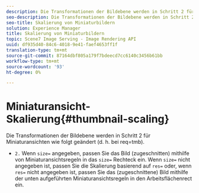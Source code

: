 ```yaml
---
description: Die Transformationen der Bildebene werden in Schritt 2 für Miniaturansichten wie folgt geändert (d. h. bei req=tmb).
seo-description: Die Transformationen der Bildebene werden in Schritt 2 für Miniaturansichten wie folgt geändert (d. h. bei req=tmb).
seo-title: Skalierung von Miniaturbildern
solution: Experience Manager
title: Skalierung von Miniaturbildern
topic: Scene7 Image Serving - Image Rendering API
uuid: df935d40-84c6-4018-9e41-faef4653ff1f
translation-type: tm+mt
source-git-commit: 87164dbf805a179f7bdeecd7cc6140c3456b61bb
workflow-type: tm+mt
source-wordcount: '93'
ht-degree: 0%

---
```



# Miniaturansicht-Skalierung{#thumbnail-scaling}

Die Transformationen der Bildebene werden in Schritt 2 für Miniaturansichten wie folgt geändert (d. h. bei req=tmb).

* `2.` Wenn  `size=` angegeben, passen Sie das Bild (zugeschnitten) mithilfe von Miniaturansichtsregeln in das  `size=` Rechteck ein. Wenn `size=` nicht angegeben ist, passen Sie die Skalierung basierend auf `res=` oder, wenn `res=` nicht angegeben ist, passen Sie das (zugeschnittene) Bild mithilfe der unten aufgeführten Miniaturansichtsregeln in den Arbeitsflächenrect ein.

